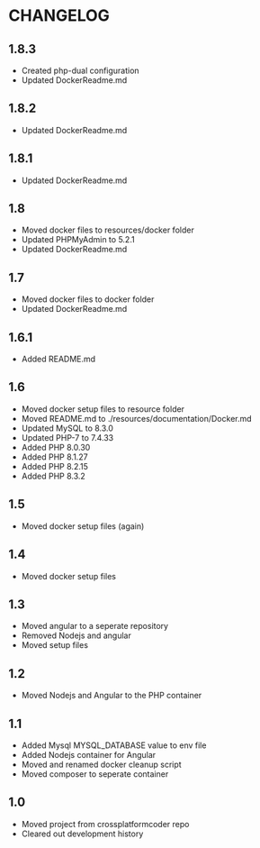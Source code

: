 # CHANGELOG

## 1.8.3
- Created php-dual configuration
- Updated DockerReadme.md

## 1.8.2
- Updated DockerReadme.md

## 1.8.1
- Updated DockerReadme.md

## 1.8
- Moved docker files to resources/docker folder
- Updated PHPMyAdmin to 5.2.1
- Updated DockerReadme.md

## 1.7
- Moved docker files to docker folder
- Updated DockerReadme.md

## 1.6.1
- Added README.md

## 1.6
- Moved docker setup files to resource folder
- Moved README.md to ./resources/documentation/Docker.md
- Updated MySQL to 8.3.0
- Updated PHP-7 to 7.4.33
- Added PHP 8.0.30
- Added PHP 8.1.27
- Added PHP 8.2.15
- Added PHP 8.3.2

## 1.5
- Moved docker setup files (again)

## 1.4
- Moved docker setup files

## 1.3
- Moved angular to a seperate repository
- Removed Nodejs and angular
- Moved setup files

## 1.2
- Moved Nodejs and Angular to the PHP container

## 1.1
- Added Mysql MYSQL_DATABASE value to env file
- Added Nodejs container for Angular
- Moved and renamed docker cleanup script
- Moved composer to seperate container

## 1.0
- Moved project from crossplatformcoder repo
- Cleared out development history
